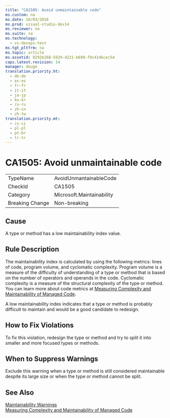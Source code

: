 ```yaml
---
title: "CA1505: Avoid unmaintainable code"
ms.custom: na
ms.date: 10/03/2016
ms.prod: visual-studio-dev14
ms.reviewer: na
ms.suite: na
ms.technology: 
  - vs-devops-test
ms.tgt_pltfrm: na
ms.topic: article
ms.assetid: 8292b268-5929-4221-b699-f9c414bcec5d
caps.latest.revision: 14
manager: douge
translation.priority.ht: 
  - de-de
  - es-es
  - fr-fr
  - it-it
  - ja-jp
  - ko-kr
  - ru-ru
  - zh-cn
  - zh-tw
translation.priority.mt: 
  - cs-cz
  - pl-pl
  - pt-br
  - tr-tr
---
```

# CA1505: Avoid unmaintainable code
|||  
|-|-|  
|TypeName|AvoidUnmantainableCode|  
|CheckId|CA1505|  
|Category|Microsoft.Maintainability|  
|Breaking Change|Non-breaking|  
  
## Cause  
 A type or method has a low maintainability index value.  
  
## Rule Description  
 The maintainability index is calculated by using the following metrics: lines of code, program volume, and cyclomatic complexity. Program volume is a measure of the difficulty of understanding of a type or method that is based on the number of operators and operands in the code. Cyclomatic complexity is a measure of the structural complexity of the type or method. You can learn more about code metrics at [Measuring Complexity and Maintainability of Managed Code](../VS_IDE/Measuring-Complexity-and-Maintainability-of-Managed-Code.md).  
  
 A low maintainability index indicates that a type or method is probably difficult to maintain and would be a good candidate to redesign.  
  
## How to Fix Violations  
 To fix this violation, redesign the type or method and try to split it into smaller and more focused types or methods.  
  
## When to Suppress Warnings  
 Exclude this warning when a type or method is still considered maintainable despite its large size or when the type or method cannot be split.  
  
## See Also  
 [Maintainability Warnings](../VS_IDE/Maintainability-Warnings.md)   
 [Measuring Complexity and Maintainability of Managed Code](../VS_IDE/Measuring-Complexity-and-Maintainability-of-Managed-Code.md)